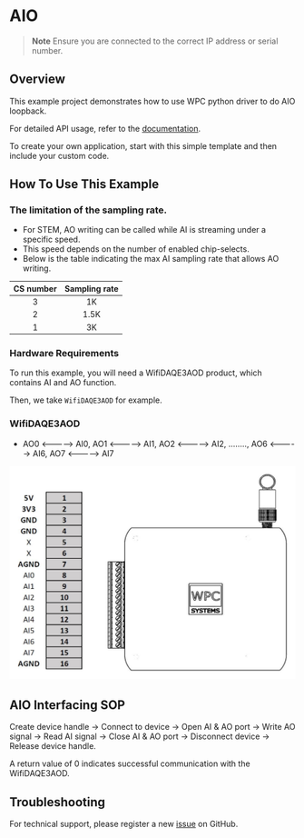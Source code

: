 # AIO
> **Note**
> Ensure you are connected to the correct IP address or serial number.

## Overview

This example project demonstrates how to use WPC python driver to do AIO loopback.

For detailed API usage, refer to the [documentation](https://wpc-systems-ltd.github.io/WPC_Python_driver_release/).

To create your own application, start with this simple template and then include your custom code.

## How To Use This Example

### The limitation of the sampling rate.

- For STEM, AO writing can be called while AI is streaming under a specific speed.
- This speed depends on the number of enabled chip-selects.
- Below is the table indicating the max AI sampling rate that allows AO writing.

| CS number  | Sampling rate|
|:----------:|:------------:|
|   3        | 1K           |
|   2        | 1.5K         |
|   1        | 3K           |

### Hardware Requirements

To run this example, you will need a WifiDAQE3AOD product, which contains AI and AO function.

Then, we take `WifiDAQE3AOD` for example.

### WifiDAQE3AOD

- AO0 <-----> AI0, AO1 <-----> AI1, AO2 <-----> AI2, ........, AO6 <-----> AI6, AO7 <-----> AI7

<img src="https://github.com/WPC-Systems-Ltd/WPC_Python_driver_release/blob/main/Reference/Pinouts/pinout-WifiDAQE3AOD.JPG" alt="drawing" width="600"/>

## AIO Interfacing SOP

Create device handle -> Connect to device -> Open AI & AO port -> Write AO signal -> Read AI signal -> Close AI & AO port -> Disconnect device -> Release device handle.

A return value of 0 indicates successful communication with the WifiDAQE3AOD.

## Troubleshooting

For technical support, please register a new [issue](https://github.com/WPC-Systems-Ltd/WPC_Python_driver_release/issues) on GitHub.